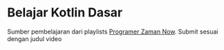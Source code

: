 # Belajar Kotlin Dasar
Sumber pembelajaran dari playlists [Programer Zaman Now](https://www.youtube.com/playlist?list=PL-CtdCApEFH_hja5vRJgQOXylCiQud7Qa).
Submit sesuai dengan judul video
